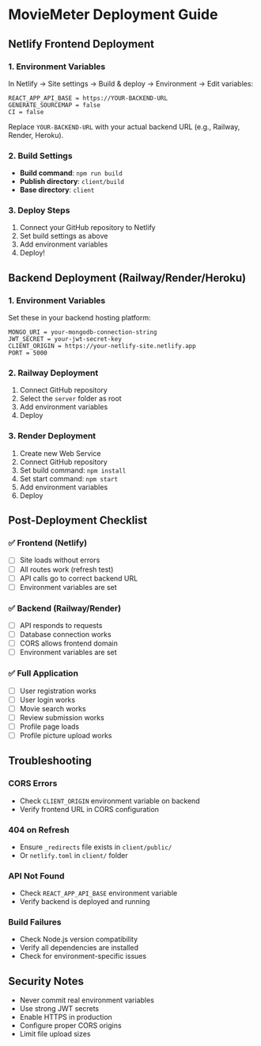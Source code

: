 # MovieMeter Deployment Guide

## Netlify Frontend Deployment

### 1. Environment Variables
In Netlify → Site settings → Build & deploy → Environment → Edit variables:

```
REACT_APP_API_BASE = https://YOUR-BACKEND-URL
GENERATE_SOURCEMAP = false
CI = false
```

Replace `YOUR-BACKEND-URL` with your actual backend URL (e.g., Railway, Render, Heroku).

### 2. Build Settings
- **Build command**: `npm run build`
- **Publish directory**: `client/build`
- **Base directory**: `client`

### 3. Deploy Steps
1. Connect your GitHub repository to Netlify
2. Set build settings as above
3. Add environment variables
4. Deploy!

## Backend Deployment (Railway/Render/Heroku)

### 1. Environment Variables
Set these in your backend hosting platform:

```
MONGO_URI = your-mongodb-connection-string
JWT_SECRET = your-jwt-secret-key
CLIENT_ORIGIN = https://your-netlify-site.netlify.app
PORT = 5000
```

### 2. Railway Deployment
1. Connect GitHub repository
2. Select the `server` folder as root
3. Add environment variables
4. Deploy

### 3. Render Deployment
1. Create new Web Service
2. Connect GitHub repository
3. Set build command: `npm install`
4. Set start command: `npm start`
5. Add environment variables
6. Deploy

## Post-Deployment Checklist

### ✅ Frontend (Netlify)
- [ ] Site loads without errors
- [ ] All routes work (refresh test)
- [ ] API calls go to correct backend URL
- [ ] Environment variables are set

### ✅ Backend (Railway/Render)
- [ ] API responds to requests
- [ ] Database connection works
- [ ] CORS allows frontend domain
- [ ] Environment variables are set

### ✅ Full Application
- [ ] User registration works
- [ ] User login works
- [ ] Movie search works
- [ ] Review submission works
- [ ] Profile page loads
- [ ] Profile picture upload works

## Troubleshooting

### CORS Errors
- Check `CLIENT_ORIGIN` environment variable on backend
- Verify frontend URL in CORS configuration

### 404 on Refresh
- Ensure `_redirects` file exists in `client/public/`
- Or `netlify.toml` in `client/` folder

### API Not Found
- Check `REACT_APP_API_BASE` environment variable
- Verify backend is deployed and running

### Build Failures
- Check Node.js version compatibility
- Verify all dependencies are installed
- Check for environment-specific issues

## Security Notes

- Never commit real environment variables
- Use strong JWT secrets
- Enable HTTPS in production
- Configure proper CORS origins
- Limit file upload sizes
